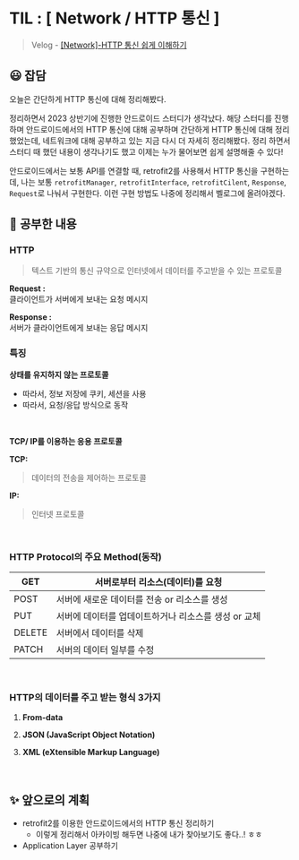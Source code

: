 # TIL : [ Network / HTTP 통신 ]

> Velog - [[Network]-HTTP 통신 쉽게 이해하기](https://velog.io/@ssw123/Network-HTTP-%ED%86%B5%EC%8B%A0-%EC%89%BD%EA%B2%8C-%EC%9D%B4%ED%95%B4%ED%95%98%EA%B8%B0#2-%ED%97%A4%EB%8D%94-%EB%91%90-%EB%B2%88%EC%A7%B8-%EC%A4%84%EB%B6%80%ED%84%B0)

##  😃 잡담
오늘은 간단하게 HTTP 통신에 대해 정리해봤다.

정리하면서 2023 상반기에 진행한 안드로이드 스터디가 생각났다. 해당 스터디를 진행하며 안드로이드에서의 HTTP 통신에 대해 공부하며 간단하게 HTTP 통신에 대해 정리했었는데, 네트워크에 대해 공부하고 있는 지금 다시 더 자세히 정리해봤다. 정리 하면서 스터디 때 했던 내용이 생각나기도 했고 이제는 누가 물어보면 쉽게 설명해줄 수 있다!

안드로이드에서는 보통 API를 연결할 때, retrofit2를 사용해서 HTTP 통신을 구현하는데, 나는 보통 `retrofitManager`, `retrofitInterface`, `retrofitCilent`, `Response`, `Request`로 나눠서 구현한다. 이런 구현 방법도 나중에 정리해서 벨로그에 올려야겠다.

## 📄 공부한 내용
### HTTP
> 텍스트 기반의 통신 규약으로 인터넷에서 데이터를 주고받을 수 있는 프로토콜

**Request :**<br>
클라이언트가 서버에게 보내는 요청 메시지

**Response :**<br>
서버가 클라이언트에게 보내는 응답 메시지

### 특징
**상태를 유지하지 않는 프로토콜**
- 따라서, 정보 저장에 쿠키, 세션을 사용
- 따라서, 요청/응답 방식으로 동작

<br>

**TCP/ IP를 이용하는 응용 프로토콜**

  **TCP:** 
  > 데이터의 전송을 제어하는 프로토콜

  **IP:** 
  > 인터넷 프로토콜

  <br>

  ### HTTP Protocol의 주요 Method(동작)

| GET | 서버로부터 리소스(데이터)를 요청 |
| --- | --- |
| POST | 서버에 새로운 데이터를 전송 or 리소스를 생성 |
| PUT | 서버에 데이터를 업데이트하거나 리소스를 생성 or 교체 |
| DELETE | 서버에서 데이터를 삭제 |
| PATCH | 서버의 데이터 일부를 수정 |

<br>

### HTTP의 데이터를 주고 받는 형식 3가지
1. **From-data** 

2. **JSON (JavaScript Object Notation)**

3. **XML (eXtensible Markup Language)**
   
   <br>

## ✨ 앞으로의 계획
- retrofit2를 이용한 안드로이드에서의 HTTP 통신 정리하기
  - 이렇게 정리해서 아카이빙 해두면 나중에 내가 찾아보기도 좋다..! ㅎㅎ
- Application Layer 공부하기